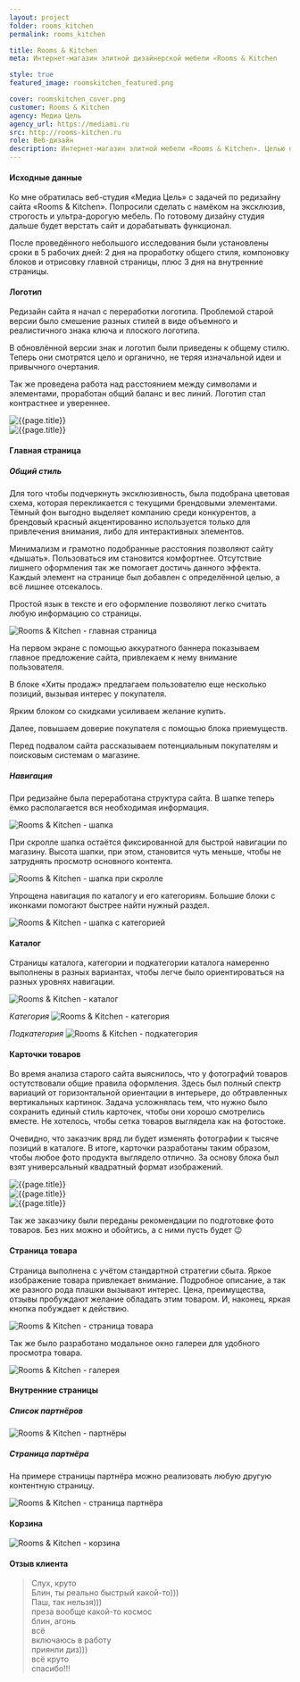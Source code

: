 ```yaml
---
layout: project
folder: rooms_kitchen
permalink: rooms_kitchen

title: Rooms & Kitchen
meta: Интернет-магазин элитной дизайнерской мебели «Rooms & Kitchen

style: true
featured_image: roomskitchen_featured.png

cover: roomskitchen_cover.png
customer: Rooms & Kitchen
agency: Медиа Цель
agency_url: https://mediami.ru
src: http://rooms-kitchen.ru
role: Веб-дизайн
description: Интернет-магазин элитной мебели «Rooms & Kitchen». Целью проекта было разработать дизайн сайта, который визуально подчеркнёт эксклюзивность товаров и бренда.
---
```


#### Исходные данные
Ко мне обратилась веб-студия «Медиа Цель» с задачей по редизайну сайта «Rooms & Kitchen». Попросили сделать с намёком на эксклюзив, строгость и ультра-дорогую мебель. По готовому дизайну студия дальше будет верстать сайт и дорабатывать функционал.

После проведённого небольшого исследования были установлены сроки в 5 рабочих дней: 2 дня на проработку общего стиля, компоновку блоков и отрисовку главной страницы, плюс 3 дня на внутренние страницы.

#### Логотип
Редизайн сайта я начал с переработки логотипа. Проблемой старой версии было смешение разных стилей в виде объемного и реалистичного знака ключа и плоского логотипа. 

В обновлённой версии знак и логотип были приведены к общему стилю. Теперь они смотрятся цело 
и органично, не теряя изначальной идеи и привычного очертания.
 
Так же проведена работа над расстоянием между символами и элементами, проработан общий баланс 
и вес линий. Логотип стал контрастнее и увереннее.
<div class="row">
  <div class="col-md-6"><img src="{{site.baseurl}}/img/project_img/{{page.folder}}/roomskitchen_logo_white.png" alt="{{page.title}}"></div>
  <div class="col-md-6"><img src="{{site.baseurl}}/img/project_img/{{page.folder}}/roomskitchen_logo_black.png" alt="{{page.title}}"></div>
</div>

#### Главная страница

##### Общий стиль
Для того чтобы подчеркнуть эксклюзивность, была подобрана цветовая схема, которая перекликается с текущими брендовыми элементами. Тёмный фон выгодно выделяет компанию среди конкурентов, а брендовый красный акцентированно используется только для привлечения внимания, либо для интерактивных элементов.
 
Минимализм и грамотно подобранные расстояния позволяют сайту «дышать». Пользоваться им становится комфортнее. Отсутствие лишнего оформления так же помогает достичь данного эффекта. Каждый элемент на странице был добавлен с определённой целью, а всё лишнее отсекалось.
 
Простой язык в тексте и его оформление позволяют легко считать любую информацию со страницы.

![Rooms & Kitchen - главная страница]({{site.baseurl}}/img/project_img/{{page.folder}}/roomskitchen_index.png)

На первом экране с помощью аккуратного баннера показываем главное предложение сайта, привлекаем к нему внимание пользователя.

В блоке «Хиты продаж» предлагаем пользователю еще несколько позиций, вызывая интерес у покупателя.

Ярким блоком со скидками усиливаем желание купить.

Далее, повышаем доверие покупателя с помощью блока приемуществ.

Перед подвалом сайта рассказываем потенциальным покупателям и поисковым системам о магазине.

##### Навигация
При редизайне была переработана структура сайта. В шапке теперь ёмко располагается вся необходимая информация.

![Rooms & Kitchen - шапка]({{site.baseurl}}/img/project_img/{{page.folder}}/roomskitchen_header.png)

При скролле шапка остаётся фиксированной для быстрой навигации по магазину. Высота шапки, при этом, становится чуть меньше, чтобы не затруднять просмотр основного контента.

![Rooms & Kitchen - шапка при скролле]({{site.baseurl}}/img/project_img/{{page.folder}}/roomskitchen_header_scroll.png)

Упрощена навигация по каталогу и его категориям. Большие блоки с иконками помогают быстрее найти нужный раздел.

![Rooms & Kitchen - шапка с категорией]({{site.baseurl}}/img/project_img/{{page.folder}}/roomskitchen_category.png)

#### Каталог
Страницы каталога, категории и подкатегории каталога намеренно выполнены в разных вариантах, чтобы легче было ориентироваться на разных уровнях навигации.

![Rooms & Kitchen - каталог]({{site.baseurl}}/img/project_img/{{page.folder}}/roomskitchen_catalog.png)

_Категория_
![Rooms & Kitchen - категория]({{site.baseurl}}/img/project_img/{{page.folder}}/roomskitchen_catalog_category.png)

_Подкатегория_
![Rooms & Kitchen - подкатегория]({{site.baseurl}}/img/project_img/{{page.folder}}/roomskitchen_catalog_subcategory.png)

#### Карточки товаров
Во время анализа старого сайта выяснилось, что у фотографий товаров остутствовали общие правила оформления. Здесь был полный спектр вариаций от горизонтальной ориентации в интерьере, до обтравленных вертикальных картинок. Задача усложнялась тем, что нужно было сохранить единый стиль карточек, чтобы они хорошо смотрелись вместе. Не хотелось, чтобы сетка товаров выглядела как на фотостоке.

Очевидно, что заказчик вряд ли будет изменять фотографии к тысяче позиций в каталоге. В итоге, карточки разработаны таким образом, чтобы любое фото продукта выглядело отлично. За основу блока был взят универсальный квадратный формат изображений.
<div class="row">
  <div class="col-md-4"><img src="{{site.baseurl}}/img/project_img/{{page.folder}}/roomskitchen_card_transparent.png" alt="{{page.title}}"></div>
  <div class="col-md-4"><img src="{{site.baseurl}}/img/project_img/{{page.folder}}/roomskitchen_card_bg.png" alt="{{page.title}}"></div>
  <div class="col-md-4"><img src="{{site.baseurl}}/img/project_img/{{page.folder}}/roomskitchen_card_gallery.png" alt="{{page.title}}"></div>
</div>

Так же заказчику были переданы рекомендации по подготовке фото товаров. Без них можно и обойтись, а с ними пусть будет :wink:

#### Страница товара
Страница выполнена с учётом стандартной стратегии сбыта. Яркое изображение товара привлекает внимание. Подробное описание, а так же разного рода плашки вызывают интерес. Цена, преимущества, отзывы пробуждают желание обладать этим товаром. И, наконец, яркая кнопка побуждает к действию.

![Rooms & Kitchen - страница товара]({{site.baseurl}}/img/project_img/{{page.folder}}/roomskitchen_product.png)

Так же было разработано модальное окно галереи для удобного просмотра товара.

![Rooms & Kitchen - галерея]({{site.baseurl}}/img/project_img/{{page.folder}}/roomskitchen_gallery.png)

#### Внутренние страницы

##### Список партнёров

![Rooms & Kitchen - партнёры]({{site.baseurl}}/img/project_img/{{page.folder}}/roomskitchen_partners.png)

##### Страница партнёра
На примере страницы партнёра можно реализовать любую другую контентную страницу.

![Rooms & Kitchen - страница партнёра]({{site.baseurl}}/img/project_img/{{page.folder}}/roomskitchen_partner_page.png)

#### Корзина

![Rooms & Kitchen - корзина]({{site.baseurl}}/img/project_img/{{page.folder}}/roomskitchen_cart.png)


#### Отзыв клиента
> Слух, круто    
Блин, ты реально быстрый какой-то)))    
Паш, так нельзя)))    
преза вообще какой-то космос    
блин, агонь    
всё    
включаюсь в работу    
приянли диз)))    
всё круто    
спасибо!!!    


